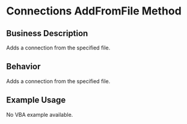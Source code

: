 # Connections AddFromFile Method

## Business Description
Adds a connection from the specified file.

## Behavior
Adds a connection from the specified file.

## Example Usage
No VBA example available.